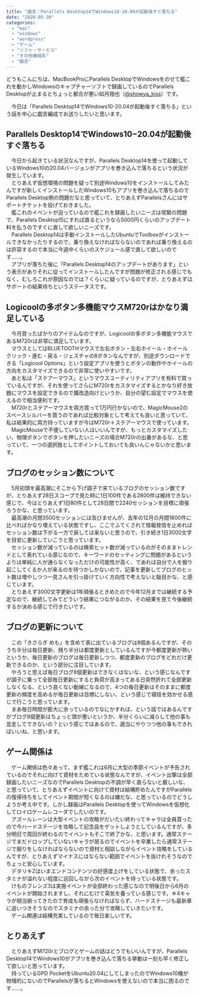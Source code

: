 ```yaml
---
title: "戯言：Parallels Desktop14でWindows10-20.04が起動後すぐ落ちる"
date: "2020-05-30"
categories: 
  - "mac"
  - "windows"
  - "wordpress"
  - "ゲーム"
  - "ソフト・サービス"
  - "その他機械系"
  - "戯言"
---
```


どうもこんにちは、MacBookProにParallels DesktopでWindowsをのせて艦これを動かしWindowsのキャプチャーソフトで録画しているのでParallels Desktopが止まるとちょっと都合が悪い如月翔也（[@showya\_kiss](http://twitter.com/showya_kiss)）です。  
  
　今日は「Parallels Desktop14でWindows10-20.04が起動後すぐ落ちる」という話を中心に戯言編成でお送りしたいと思います。  

## Parallels Desktop14でWindows10−20.04が起動後すぐ落ちる

　今日から起きている状況なんですが、Parallels Desktop14を使って起動しているWindows10の20.04バージョンがアプリを巻き込んで落ちるという状況が発生しています。  
　とりあえず仮想環境の問題を疑って別途Windows10をインストールしてみたんですが新しくインストールしたWindows10もアプリを巻き込んで落ちるのでParallels Desktop側の問題だなと思っていて、とりあえずParallelsさんにはサポートチケットを投げておきました。  
　艦これのイベントが迫っているので艦これを録画したいニーズは喫緊の問題で、Parallels Desktop15にすれば直るというなら5000円くらいのアップデート料を払うのですぐに直して欲しいニーズです。  
　Parallels Desktop14は手動インストールしたUbuntuでToolboxがインストールできなかったりするので、乗り換えなければならないのであれば乗り換えるのは許容するので本当に今週中くらいのスケジュール感で直して欲しいのです……。  
　アプリが落ちた後に「Parallels Desktop14のアップデートがあります」という表示がありそれに従ってインストールしたんですが問題が修正される感じでもなく、むしろこれが原因なのでは？くらいに疑っているのですが、とりあえずはサポートの結果待ちというステータスです。  

## Logicoolの多ボタン多機能マウスM720rはかなり満足している

　今月買ったばかりのアイテムなのですが、Logicoolの多ボタン多機能マウスであるM720rは非常に満足しています。  
　マウスとしてはBLUETOOTHマウスで左右ボタン・左右ホイール・ホイールクリック・進む・戻る・ジェスチャの8ボタンなんですが、別途ダウンロードできる「Logicool Options」という設定アプリを使うとボタンの動作やホイールの方向をカスタマイズできるので非常に使いやすいです。  
　あと私は「ステアーマウス」というマウスユーティリティアプリを有料で買っているんですが、それを使ってさらにM720rをカスタマイズするとかなり好き放題にマウスを設定できるので魔改造向けというか、自分の望む設定でマウスを使えるので相当便利です。  
　M720rとステアーマウスを両方買って1万円行かないので、MagicMouse2のスペースシルバーを買うのであれば比較対象として考えても良いと思っていて、私は結果的に両方持っていますが今はM720r＋ステアーマウスで使っています。  
　MagicMouseで不便していない人はいいんですが、もっとカスタマイズしたい、物理ボタンでボタンを押したいニーズの場合M720rの出番があるな、と思っていて、一つの選択肢としてポイントしておいても良いんじゃないかと思います。  

## ブログのセッション数について

　5月初頭を最高潮にそこから下げ調子で来ているブログのセッション数ですが、とりあえず28日スコープで見た時に1日100件である2800件は維持できない感じで、今はとりあえず1日80件として28日間で2240セッションを目標に頑張ろうかな、と思っています。  
　最高潮の月間3500セッションには及びませんが、去年の12月の月間1600件に比べればかなり増えている状態ですし、ここでふてくされて情報発信を止めればセッション数は下がる一方で戻しては来ないと思うので、引き続き1日3000文字を目安に更新していこうと思っています。  
　セッション数が減っているのは検索ヒット数が減っているのがそのままトレンドとして表れている感じなので、キーワードのセッティングに問題があるというよりは単純に人が通らなくなっただけの可能性が高く、であれば自分で人を掘り起こしてくるか人が来るのを待つかしかないので、記事を更新してブログのヒット数は増やしつつ一見さんを引っ掛けていく方向性で考えないと駄目かな、と感じています。  
　とりあえず3000文字更新は1年頑張るときめたので今年12月までは継続する予定なので、継続してみてどういう結果につながるのか、その結果を見て今後継続するか決める感じで行きたいです。  

## ブログの更新について

　この「きさらぎ めも」を含めて表に出ているブログは8個あるんですが、そのうち半分は毎日更新、残り半分は都度更新としているんですが今都度更新が熱いというか、毎日更新のブログは毎日更新しつつ、都度更新のブログをどれだけ更新できるのか、という部分に注目しています。  
　やろうと思えば毎日ブログ8個更新はできなくはないな、という感じなんですが調子に乗って全部毎日更新にすると負荷が高まってある日突然折れて全部更新しなくなる、という良くない動線になるので、4つの毎日更新はそのままに都度更新の頻度を高めるが毎日更新は目標にしない、という感じで寝技を効かせる感じで行こうと思っています。  
　まあ毎日時間が膨大に余っているのでなにかすれば、という話ではあるんですがブログ8個更新はちょっと頭が悪いというか、半分くらいに減らして他の事も並走してできないの？という感じではあるので、適当にやりつつ他の事もできればいいね、と思います。  

## ゲーム関係は

　ゲーム関係は色々あって、まず艦これは6月に大型の季節イベントが予告されているのでそれに向けて資材をためている状態なんですが、イベント出撃は全部録画したいニーズなのでParallels Desktopの不調が早く直らないと厳しいな、と思っていて、とりあえずイベントに向けて資材は結構貯めたんですがParallelsの復帰待ちをしてイベント期間が短くなるのは嫌だな、と思っているのでどうしようか考え中です。しかし録画はParallels Desktopを使ってWindowsを仮想化してロイロゲームレコーダでしたいのです。  
　アズールレーンは大型イベントの攻略がだいたい終わってキャラは全員貰ったので今ハードステージを攻略して記念品をゲットしようとしているんですが、多分明日で周回が終わるのでイベントもそこで終了かな、と思います。通常ステージでまだドロップしていないキャラが居るのでイベントを卒業したら通常ステージで掘りをしなければならないので資材と相談しながらイベント攻略をしているんですが、とりあえずマイナスにはならない範囲でイベントを抜けれそうなのでちょっと安心しています。  
　デタリキZはいまエンドコンテンツの好感度上げをしている状態で、余ったスタミナが溢れない程度に巡回しながら次のイベントを待っている状態です。  
　けものフレンズ3は実施イベントが全部終わった感じなので明後日から6月のイベントが開始されますし、それにむけて英気を養っている感じです。☆4キャラが相当揃ってきたので育成も頑張らなければならず、ハードステージも最新章に追いつきそうなのでスタミナの余った分で攻略していきたいです。  
　ゲーム関連は結構充実しているので毎日楽しいです。  

## とりあえず

　とりあえずM720rとブログとゲームの話はどうでもいいんですが、Parallels Desktop14でWindows10がアプリを巻き込んで落ちる挙動は一刻も早く修正して欲しいと思っています。  
　持っているGPD PocketをUbuntu20.04にしてしまったのでWindows10機が物理的にないのでParallelsが落ちるとWindowsを使えないので本当に困るのです……。
